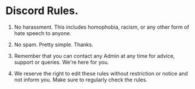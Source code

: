 # Discord Rules.    
1. No harassment. This includes homophobia, racism, or any other form of hate speech to anyone.    
    
2. No spam. Pretty simple. Thanks.    
     
3. Remember that you can contact any Admin at any time for advice, support or queries. We're here for you.    
    
4. We reserve the right to edit these rules without restriction or notice and not inform you. Make sure to regularly check the rules. 
